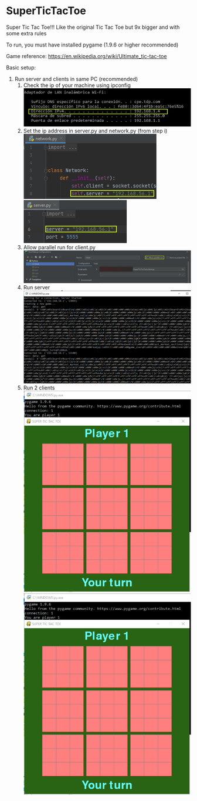 # SuperTicTacToe
Super Tic Tac Toe!!! Like the original Tic Tac Toe but 9x bigger and with some extra rules

To run, you must have installed pygame (1.9.6 or higher recommended)

Game reference: https://en.wikipedia.org/wiki/Ultimate_tic-tac-toe

Basic setup:

1. Run server and clients in same PC (recommended)
   1. Check the ip of your machine using ipconfig
   <br>![](/img/ipconfig.png)
   1. Set the ip address in server.py and network.py (from step i)
   <br>![](/img/network-ip.png)
   <br>![](/img/server-ip.PNG)
   1. Allow parallel run for client.py
   <br>![](/img/allow_parallel_run.png)
   1. Run server
   <br>![](/img/server.png)
   1. Run 2 clients
   <br>![](/img/client1.PNG)
   <br>![](/img/client1.PNG)
